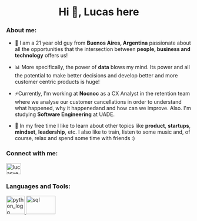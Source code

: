 <h1 align="center">Hi 👋, Lucas here</h1>

<h3 align="left">About me:</h3>

- 🔭 I am a 21 year old guy from **Buenos Aires, Argentina** passionate about all the opportunities that the intersection between **people, business and technology** offers us!

- 📊 More specifically, the power of **data** blows my mind. Its power and all the potential to make better decisions and develop better and more customer centric products is huge!

- ⚡Currently, I'm working at **Nocnoc** as a CX Analyst in the retention team where we analyse our customer cancellations in order to understand what happened, why it happenedand and how can we improve. Also. I'm studying **Software Engineering** at UADE.

- 🌱 In my free time I like to learn about other topics like **product**, **startups**, **mindset**, **leadership**, etc. I also like to train, listen to some music and, of course, relax and spend some time with friends :)

<h3 align="left">Connect with me:</h3>
<p align="left">
<a href="https://linkedin.com/in/lucasvegalv" target="blank"><img align="center" src="https://raw.githubusercontent.com/rahuldkjain/github-profile-readme-generator/master/src/images/icons/Social/linked-in-alt.svg" alt="lucasvegalv" height="30" width="40" /></a>
</p>

<h3 align="left">Languages and Tools:</h3>
<p align="left"> 

<a href="https://www.python.org/" target="_blank" rel="noreferrer"> 
<img src="https://upload.wikimedia.org/wikipedia/commons/thumb/c/c3/Python-logo-notext.svg/1024px-Python-logo-notext.svg.png" alt="python_logo" width="50" height="50"/> 
</a> 
 
<a href="https://es.wikipedia.org/wiki/SQL" target="_blank" rel="noreferrer"> 
<img src="https://blog.desafiolatam.com/wp-content/uploads/2018/05/sql-logo.png" alt="sql" width="80" height="50"/> </a>
